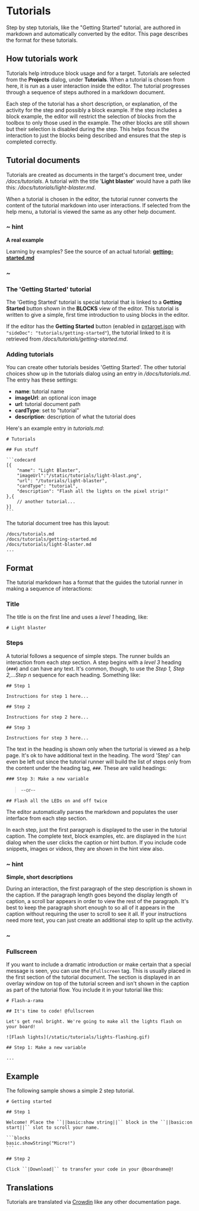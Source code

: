 # Tutorials

Step by step tutorials, like the "Getting Started" tutorial, are authored in markdown and automatically converted by the editor. This page describes the format for these tutorials.

## How tutorials work

Tutorials help introduce block usage and for a target. Tutorials are selected from the  **Projects** dialog, under **Tutorials**. When a tutorial is chosen from here, it is run as a user interaction inside the editor. The tutorial progresses through a sequence of steps authored in a markdown document.

Each step of the tutorial has a short description, or explanation, of the activity for the step and
possibly a block example. If the step includes a block example, the editor will restrict the selection of blocks from the toolbox to only those used in the example. The other blocks are still
shown but their selection is disabled during the step. This helps focus the interaction to just the
blocks being described and ensures that the step is completed correctly.

## Tutorial documents

Tutorials are created as documents in the target's document tree, under _/docs/tutorials_. A tutorial with the title '**Light blaster**' would have a path like this: _/docs/tutorials/light-blaster.md_.

When a tutorial is chosen in the editor, the tutorial runner converts the content of the tutorial markdown into user interactions. If selected from the help menu, a tutorial is viewed the same as any other help document.

### ~ hint

**A real example**

Learning by examples? See the source of an actual tutorial: [**getting-started.md**](https://github.com/Microsoft/pxt-microbit/blob/master/docs/tutorials/getting-started.md)

### ~

### The 'Getting Started' tutorial

The 'Getting Started' tutorial is special tutorial that is linked to a **Getting Started** button shown in the **BLOCKS** view of the editor. This tutorial is written to give a simple, first time introduction to using blocks in the editor.

If the editor has the **Getting Started** button (enabled in [pxtarget.json](/targets/pxtarget) with
```"sideDoc": "tutorials/getting-started"```), the tutorial linked to it is retrieved from _/docs/tutorials/getting-started.md_.

### Adding tutorials

You can create other tutorials besides 'Getting Started'. The other tutorial choices show up in the tutorials dialog using an entry in _/docs/tutorials.md_. The entry has these settings:

* **name**: tutorial name
* **imageUrl**: an optional icon image
* **url**: tutorial document path
* **cardType**: set to "tutorial"
* **description**: description of what the tutorial does

Here's an example entry in _tutorials.md_:

````
# Tutorials

## Fun stuff

```codecard
[{
    "name": "Light Blaster",
    "imageUrl":"/static/tutorials/light-blast.png",
    "url": "/tutorials/light-blaster",
    "cardType": "tutorial",
    "description": "Flash all the lights on the pixel strip!"
},{
    // another tutorial...
}]
```
````

The tutorial document tree has this layout:

```
/docs/tutorials.md
/docs/tutorials/getting-started.md
/docs/tutorials/light-blaster.md
...
```

## Format

The tutorial markdown has a format that the guides the tutorial runner in making a sequence of interactions: 

### Title

The title is on the first line and uses a _level 1_ heading, like:

```text
# Light blaster
```

### Steps

A tutorial follows a sequence of simple steps. The runner builds an interaction from each _step_ section. A step begins with a _level 3_ heading (``###``) and can have any text. It's common, though, to use the _Step 1, Step 2,...Step n_ sequence for each heading. Something like:

```text
## Step 1

Instructions for step 1 here...

## Step 2

Instructions for step 2 here...

## Step 3

Instructions for step 3 here...
```

The text in the heading is shown only when the turtorial is viewed as a help page. It's ok to have additional text in the heading. The word 'Step' can even be left out since the tutorial runner will build the list of steps only from the content under the heading tag, ``###``. These are valid headings:

```text
### Step 3: Make a new variable
```

>--or--

```text
## Flash all the LEDs on and off twice
```

The editor automatically parses the markdown and populates the user interface from each step section.

In each step, just the first paragraph is displayed to the user in the tutorial caption. The complete text, block examples, etc. are displayed in the ``hint`` dialog when the user clicks the caption or hint button. If you include code snippets, images or videos, they are shown in the hint view also.

### ~ hint

**Simple, short descriptions**

During an interaction, the first paragraph of the step description is shown in the caption. If the paragraph length goes beyond the display length of caption, a scroll bar appears in order to view the rest of the paragraph. It's best to keep the paragraph short enough to so all of it appears in the caption without requiring the user to scroll to see it all. If your instructions need more text, you can just create an additional step to split up the activity.

### ~

### Fullscreen

If you want to include a dramatic introduction or make certain that a special message is seen, you can use the ``@fullscreen`` tag. This is usually placed in the first section of the tutorial document. The section is displayed in an overlay window on top of the tutorial screen and isn't shown in the caption as part of the tutorial flow. You include it in your tutorial like this:

```text
# Flash-a-rama

## It's time to code! @fullscreen

Let's get real bright. We're going to make all the lights flash on your board!

![Flash lights](/static/tutorials/lights-flashing.gif)

## Step 1: Make a new variable

...
```

## Example

The following sample shows a simple 2 step tutorial.

````
# Getting started

## Step 1

Welcome! Place the ``||basic:show string||`` block in the ``||basic:on start||`` slot to scroll your name.

```blocks
basic.showString("Micro!")
```

## Step 2

Click ``|Download|`` to transfer your code in your @boardname@!

````

## Translations

Tutorials are translated via [Crowdin](/translate) like any other documentation page.